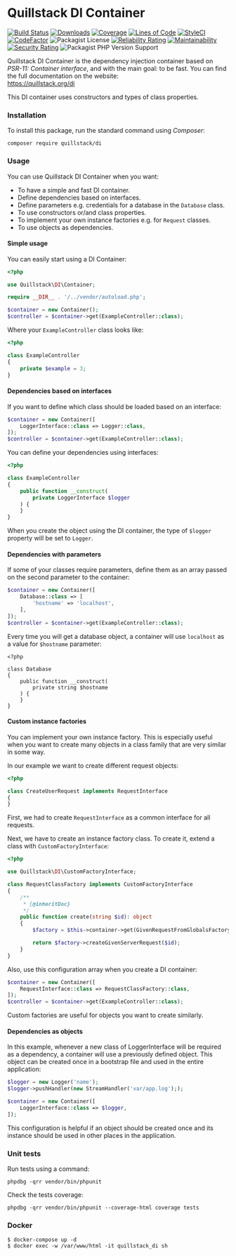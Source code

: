 # Quillstack DI Container

[![Build Status](https://app.travis-ci.com/quillstack/di.svg?branch=main)](https://app.travis-ci.com/quillstack/di)
[![Downloads](https://img.shields.io/packagist/dt/quillstack/di.svg)](https://packagist.org/packages/quillstack/di)
[![Coverage](https://sonarcloud.io/api/project_badges/measure?project=quillstack_di&metric=coverage)](https://sonarcloud.io/dashboard?id=quillstack_di)
[![Lines of Code](https://sonarcloud.io/api/project_badges/measure?project=quillstack_di&metric=ncloc)](https://sonarcloud.io/dashboard?id=quillstack_di)
[![StyleCI](https://github.styleci.io/repos/291464853/shield?branch=main)](https://github.styleci.io/repos/291464853?branch=main)
[![CodeFactor](https://www.codefactor.io/repository/github/quillstack/di/badge)](https://www.codefactor.io/repository/github/quillstack/di)
![Packagist License](https://img.shields.io/packagist/l/quillstack/di)
[![Reliability Rating](https://sonarcloud.io/api/project_badges/measure?project=quillstack_di&metric=reliability_rating)](https://sonarcloud.io/dashboard?id=quillstack_di)
[![Maintainability](https://api.codeclimate.com/v1/badges/d3657982e8a5bb50f4e3/maintainability)](https://codeclimate.com/github/quillstack/di/maintainability)
[![Security Rating](https://sonarcloud.io/api/project_badges/measure?project=quillstack_di&metric=security_rating)](https://sonarcloud.io/dashboard?id=quillstack_di)
![Packagist PHP Version Support](https://img.shields.io/packagist/php-v/quillstack/di)

Quillstack DI Container is the dependency injection container based
on _PSR-11: Container interface_, and with the main goal: to be fast.
You can find the full documentation on the website: \
https://quillstack.org/di

This DI container uses constructors and types of class properties.

### Installation

To install this package, run the standard command using _Composer_:

```
composer require quillstack/di
```

### Usage

You can use Quillstack DI Container when you want:
- To have a simple and fast DI container.
- Define dependencies based on interfaces.
- Define parameters e.g. credentials for a database in the `Database` class.
- To use constructors or/and class properties.
- To implement your own instance factories e.g. for `Request` classes.
- To use objects as dependencies.

#### Simple usage

You can easily start using a DI Container:

```php
<?php

use Quillstack\DI\Container;

require __DIR__ . '/../vendor/autoload.php';

$container = new Container();
$controller = $container->get(ExampleController::class);
```

Where your `ExampleController` class looks like:

```php
<?php

class ExampleController
{
    private $example = 3;
}
```

#### Dependencies based on interfaces

If you want to define which class should be loaded based on an interface:

```php
$container = new Container([
    LoggerInterface::class => Logger::class,
]);
$controller = $container->get(ExampleController::class);
```

You can define your dependencies using interfaces:

```php
<?php

class ExampleController
{
    public function __construct(
        private LoggerInterface $logger
    ) {
    }
}
```

When you create the object using the DI container, the type of `$logger` property will be set to `Logger`.

#### Dependencies with parameters

If some of your classes require parameters, define them as an array
passed on the second parameter to the container:

```php
$container = new Container([
    Database::class => [
        'hostname' => 'localhost',
    ],
]);
$controller = $container->get(ExampleController::class);
```

Every time you will get a database object, a container will use `localhost` as
a value for `$hostname` parameter:

```phpt
<?php

class Database
{
    public function __construct(
        private string $hostname
    ) {
    }
}
```

#### Custom instance factories

You can implement your own instance factory. This is especially useful when you want to create many objects in a class
family that are very similar in some way.

In our example we want to create different request objects:

```php
<?php

class CreateUserRequest implements RequestInterface
{
}
```

First, we had to create `RequestInterface` as a common interface for all requests.

Next, we have to create an instance factory class. To create it, extend a class with `CustomFactoryInterface`:

```php
<?php

use Quillstack\DI\CustomFactoryInterface;

class RequestClassFactory implements CustomFactoryInterface
{
    /**
     * {@inheritDoc}
     */
    public function create(string $id): object
    {
        $factory = $this->container->get(GivenRequestFromGlobalsFactory::class);

        return $factory->createGivenServerRequest($id);
    }
}
```

Also, use this configuration array when you create a DI container:

```php
$container = new Container([
    RequestInterface::class => RequestClassFactory::class,
]);
$controller = $container->get(ExampleController::class);
```

Custom factories are useful for objects you want to create similarly.

#### Dependencies as objects

In this example, whenever a new class of LoggerInterface will be required as a dependency, a container will use a 
previously defined object. This object can be created once in a bootstrap file and used in the entire application:

```php
$logger = new Logger('name');
$logger->pushHandler(new StreamHandler('var/app.log'););

$container = new Container([
    LoggerInterface::class => $logger,
]);
```

This configuration is helpful if an object should be created once and its instance
should be used in other places in the application.

### Unit tests

Run tests using a command:

```
phpdbg -qrr vendor/bin/phpunit
```

Check the tests coverage:

```
phpdbg -qrr vendor/bin/phpunit --coverage-html coverage tests
```

### Docker

```shell
$ docker-compose up -d
$ docker exec -w /var/www/html -it quillstack_di sh
```
